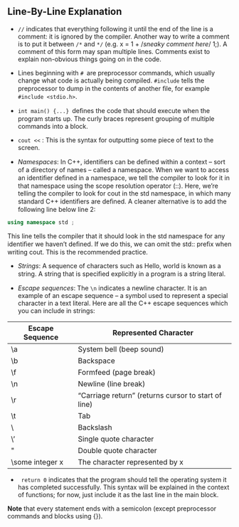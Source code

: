 ## Line-By-Line Explanation

- `//` indicates that everything following it until the end of the line is a comment: it is
ignored by the compiler. Another way to write a comment is to put it between `/*` and
`*/` (e.g. x = 1 + /*sneaky comment here*/ 1;). A comment of this form may span multiple lines. Comments exist to explain non-obvious things going on in the code.


- Lines beginning with `# `are preprocessor commands, which usually change what code
is actually being compiled. `#include` tells the preprocessor to dump in the contents of
another ﬁle, for example `#include <stdio.h>`.


- `int main() {...} `deﬁnes the code that should execute when the program starts up.
The curly braces represent grouping of multiple commands into a block.


-  `cout <<` : This is the syntax for outputting some piece of text to the screen.


- *Namespaces*: In C++, identiﬁers can be deﬁned within a context – sort of a
directory of names – called a namespace. When we want to access an identiﬁer
deﬁned in a namespace, we tell the compiler to look for it in that namespace using
the scope resolution operator (::). Here, we’re telling the compiler to look for
cout in the std namespace, in which many standard C++ identiﬁers are deﬁned.
A cleaner alternative is to add the following line below line 2:
```cpp
using namespace std ;
```

This line tells the compiler that it should look in the std namespace for any
identiﬁer we haven’t deﬁned. If we do this, we can omit the std:: preﬁx when
writing cout. This is the recommended practice.

- *Strings*: A sequence of characters such as Hello, world is known as a string. A
string that is speciﬁed explicitly in a program is a string literal.


- *Escape sequences*: The `\n` indicates a newline character. It is an example of an
escape sequence – a symbol used to represent a special character in a text literal.
Here are all the C++ escape sequences which you can include in strings:

|**Escape Sequence**| **Represented Character**|
|---|---|
|\a| System bell (beep sound) |
|\b| Backspace |
|\f |Formfeed (page break) |
|\n |Newline (line break)|
|\r |“Carriage return” (returns cursor to start of line) |
|\t |Tab |
|\\ |Backslash |
|\’ |Single quote character |
|\"| Double quote character |
|\some integer x| The character represented by x|

- ` return 0` indicates that the program should tell the operating system it has completed
successfully. This syntax will be explained in the context of functions; for now, just
include it as the last line in the main block.

**Note** that every statement ends with a semicolon (except preprocessor commands and blocks
using {}).
